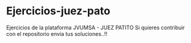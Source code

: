 # Ejercicios-juez-pato
Ejercicios de la plataforma JVUMSA - JUEZ PATITO
Si quieres contribuir con el repositorio envia tus soluciones..!!
